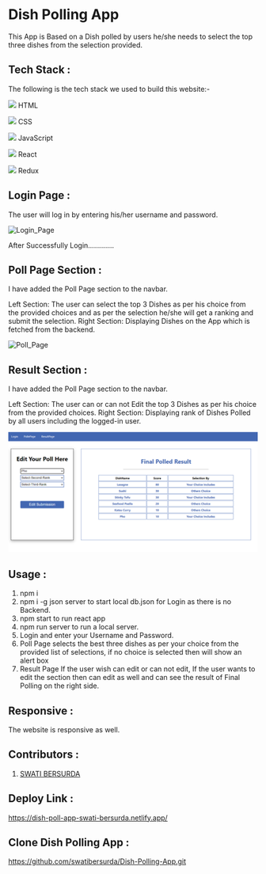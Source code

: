 # Dish Polling App
This App is Based on a Dish polled by users he/she needs to select the top three dishes from the selection provided.

## Tech Stack :
The following is the tech stack we used to build this website:-

<img src="https://cdn-icons-png.flaticon.com/512/226/226269.png" width=20/> HTML

<img src="https://cdn-icons-png.flaticon.com/512/732/732190.png" width=20 /> CSS

<img src="https://cdn-icons-png.flaticon.com/512/1199/1199124.png" width=20/> JavaScript

<img src="https://encrypted-tbn0.gstatic.com/images?q=tbn:ANd9GcQDBz9g9mkTQyQZxAmOQ03R4L962dqCUdztjCSl79fYkQ&s" width=20 /> React

<img src="https://uxwing.com/wp-content/themes/uxwing/download/brands-and-social-media/redux-icon.png" width=20 /> Redux



## Login Page :
The user will log in by entering his/her username and password.

![Login_Page](https://github.com/swatibersurda/PollDishName_App/blob/main/syook/src/images/login.PNG?raw=true)

After Successfully Login.............

## Poll Page Section :
I have added the Poll Page section to the navbar.

Left Section: The user can select the top 3 Dishes as per his choice from the provided choices and as per the selection he/she will get a ranking and submit the selection.
Right Section: Displaying Dishes on the App which is fetched from the backend.




![Poll_Page](https://github.com/swatibersurda/PollDishName_App/blob/main/syook/src/images/PollPage.PNG?raw=true)


## Result Section :
I have added the Poll Page section to the navbar.

Left Section: The user can or can not  Edit the top 3 Dishes as per his choice from the provided choices.
Right Section: Displaying rank of Dishes Polled by all users including the logged-in user.

![Result_Page](https://github.com/swatibersurda/Dish-Polling-App/blob/main/syook/src/images/resullt.PNG?raw=true)



## Usage :
1. npm i
2. npm i -g json server to start local db.json for Login as there is no Backend.
3. npm start to run react app
4. npm run server to run a local server.
5. Login and enter your Username and Password.
6. Poll Page selects the best three dishes as per your choice from the provided list of selections, if no choice is selected then will show an alert box 
7. Result Page If the user wish can edit or can not edit, If the user wants to edit the section then can edit as well and can see the result of Final Polling on the right side.









## Responsive :
 The website is responsive as well.

## Contributors :
1. [SWATI BERSURDA](https://github.com/swatibersurda)







## Deploy Link :
https://dish-poll-app-swati-bersurda.netlify.app/

## Clone Dish Polling App :
  https://github.com/swatibersurda/Dish-Polling-App.git
